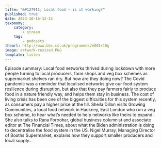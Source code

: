 ```yaml
---
title: "&#127911; Local food – is it working?"
published: true
date: 2023-10-16-12-15
taxonomy:
    category:
        - stream
    tag:
        - podcasts
theurl: http://www.bbc.co.uk/programmes/m001r15g
image: artwork-resized.PNG
template: listen
---
```


Episode summary: Local food networks thrived during lockdown with more people turning to local producers, farm shops and veg box schemes as supermarket shelves ran dry. But how are they doing now? The Covid pandemic was a reminder that localised networks give our food system resilience during disruption, but also that they pay farmers fairly to produce food in a nature friendly way, and helps them stay in business. The cost of living crisis has been one of the biggest difficulties for this system recently, as consumers pay a higher price at the till. Sheila Dillon visits Growing Communities, a local food network in Hackney, East London who run a veg box scheme, to hear what&rsquo;s needed to help networks like theirs to expand. She also talks to Rana Foroohar, global business columnist and associate editor at The Financial Times, about what the Biden administration is doing to decentralise the food system in the US. Nigel Murray, Managing Director of Booths Supermarket, explains how they support smaller producers and local supply&hellip;
